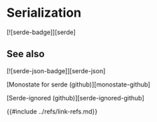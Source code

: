 # Serialization

[![serde-badge]][serde]

## See also

[![serde-json-badge]][serde-json]

[Monostate for serde (github)][monostate-github]

[Serde-ignored (github)][serde-ignored-github]

{{#include ../refs/link-refs.md}}
